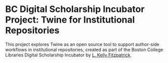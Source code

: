 # BC Digital Scholarship Incubator Project: Twine for Institutional Repositories
This project explores Twine as an open source tool to support author-side workflows in institutional repositories, created as part of the Boston College Libraries Digital Scholarship Incubator by [L. Kelly Fitzpatrick](lkfitz.tumblr.com).
